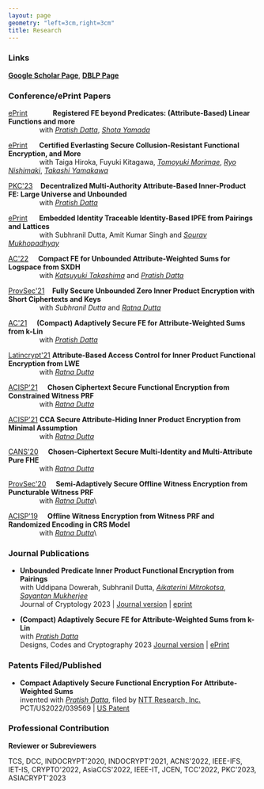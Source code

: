 ```yaml
---
layout: page
geometry: "left=3cm,right=3cm"
title: Research
---
```


### Links

**[Google Scholar Page](https://scholar.google.co.in/citations?user=7N8SUDMAAAAJ&hl=en)**, **[DBLP Page](https://dblp.org/pid/222/6843.html)**


### Conference/ePrint Papers

[ePrint](https://eprint.iacr.org/2023/457) &nbsp; &nbsp; &nbsp; &nbsp; &nbsp; &nbsp; **Registered FE beyond Predicates: (Attribute-Based) Linear Functions and more**\
       &nbsp; &nbsp; &nbsp; &nbsp; &nbsp; &nbsp; &nbsp; &nbsp; with _[Pratish Datta](https://ntt-research.com/cis-people/)_, _[Shota Yamada](https://www.cpsec.aist.go.jp/team/acrt/researcher/yamada/index_en.html)_
  
[ePrint](https://eprint.iacr.org/2023/236) &nbsp;&nbsp;&nbsp;&nbsp; **Certified Everlasting Secure Collusion-Resistant Functional Encryption, and More**\
       &nbsp; &nbsp; &nbsp; &nbsp; &nbsp; &nbsp; &nbsp; &nbsp; with Taiga Hiroka, Fuyuki Kitagawa, _[Tomoyuki Morimae](http://www2.yukawa.kyoto-u.ac.jp/~tomoyuki.morimae/index.html)_, _[Ryo Nishimaki](https://www.nishimaki.info)_, _[Takashi Yamakawa](https://sites.google.com/view/takashiyamakawa)_
  
[PKC'23](https://eprint.iacr.org/2023/565) &nbsp;&nbsp; **Decentralized Multi-Authority Attribute-Based Inner-Product FE: Large Universe and Unbounded**\
       &nbsp; &nbsp; &nbsp; &nbsp; &nbsp; &nbsp; &nbsp; &nbsp; with _[Pratish Datta](https://ntt-research.com/cis-people/)_
  
[ePrint](https://eprint.iacr.org/2022/1196) &nbsp;&nbsp;&nbsp;&nbsp; **Embedded Identity Traceable Identity-Based IPFE from Pairings and Lattices**\
       &nbsp; &nbsp; &nbsp; &nbsp; &nbsp; &nbsp; &nbsp; &nbsp; with Subhranil Dutta, Amit Kumar Singh and _[Sourav Mukhopadhyay](http://www.facweb.iitkgp.ac.in/~sourav/)_
  
[AC'22](https://eprint.iacr.org/2022/1594) &nbsp;&nbsp;&nbsp; **Compact FE for Unbounded Attribute-Weighted Sums for Logspace from SXDH**\
       &nbsp; &nbsp; &nbsp; &nbsp; &nbsp; &nbsp; &nbsp; &nbsp; with _[Katsuyuki Takashima](https://waseda.pure.elsevier.com/en/persons/katsuyuki-takashima)_ and _[Pratish Datta](https://ntt-research.com/cis-people/)_
  
[ProvSec'21](https://link.springer.com/chapter/10.1007/978-3-030-90402-9_13) &nbsp;&nbsp; **Fully Secure Unbounded Zero Inner Product Encryption with Short Ciphertexts and Keys**\
       &nbsp; &nbsp; &nbsp; &nbsp; &nbsp; &nbsp; &nbsp; &nbsp; with _Subhranil Dutta_ and _[Ratna Dutta](http://www.facweb.iitkgp.ac.in/~ratna/)_
  
[AC'21](https://eprint.iacr.org/2021/1305) &nbsp;&nbsp;&nbsp; **(Compact) Adaptively Secure FE for Attribute-Weighted Sums from k-Lin**\
       &nbsp; &nbsp; &nbsp; &nbsp; &nbsp; &nbsp; &nbsp; &nbsp; with _[Pratish Datta](https://ntt-research.com/cis-people/)_
  
[Latincrypt'21](https://eprint.iacr.org/2021/178) **Attribute-Based Access Control for Inner Product Functional Encryption from LWE**\
       &nbsp; &nbsp; &nbsp; &nbsp; &nbsp; &nbsp; &nbsp; &nbsp; with _[Ratna Dutta](http://www.facweb.iitkgp.ac.in/~ratna/)_
  
[ACISP'21](https://eprint.iacr.org/2021/512) &nbsp;&nbsp;&nbsp; **Chosen Ciphertext Secure Functional Encryption from Constrained Witness PRF**\
       &nbsp; &nbsp; &nbsp; &nbsp; &nbsp; &nbsp; &nbsp; &nbsp; with _[Ratna Dutta](http://www.facweb.iitkgp.ac.in/~ratna/)_
  
[ACISP'21](https://eprint.iacr.org/2020/1085) **CCA Secure Attribute-Hiding Inner Product Encryption from Minimal Assumption**\
       &nbsp; &nbsp; &nbsp; &nbsp; &nbsp; &nbsp; &nbsp; &nbsp; with _[Ratna Dutta](http://www.facweb.iitkgp.ac.in/~ratna/)_
    
[CANS'20](https://eprint.iacr.org/2020/1382) &nbsp;&nbsp;&nbsp; **Chosen-Ciphertext Secure Multi-Identity and Multi-Attribute Pure FHE**\
       &nbsp; &nbsp; &nbsp; &nbsp; &nbsp; &nbsp; &nbsp; &nbsp; with _[Ratna Dutta](http://www.facweb.iitkgp.ac.in/~ratna/)_
  
[ProvSec'20](https://eprint.iacr.org/2020/479) &nbsp;&nbsp;&nbsp; **Semi-Adaptively Secure Offline Witness Encryption from Puncturable Witness PRF**\
       &nbsp; &nbsp; &nbsp; &nbsp; &nbsp; &nbsp; &nbsp; &nbsp; with _[Ratna Dutta](http://www.facweb.iitkgp.ac.in/~ratna/)_\

[ACISP'19](https://eprint.iacr.org/2018/587) &nbsp;&nbsp;&nbsp; **Offline Witness Encryption from Witness PRF and Randomized Encoding in CRS Model**\
       &nbsp; &nbsp; &nbsp; &nbsp; &nbsp; &nbsp; &nbsp; &nbsp; with _[Ratna Dutta](http://www.facweb.iitkgp.ac.in/~ratna/)_\
 

### Journal Publications

* **Unbounded Predicate Inner Product Functional Encryption from Pairings**\
  with Uddipana Dowerah, Subhranil Dutta, _[Aikaterini Mitrokotsa](https://www.alexandria.unisg.ch/persons/Katerina_Mitrokotsa)_, _[Sayantan Mukherjee](https://www.idrbt.ac.in/dr-sayantan-mukherjee/)_\
  Journal of Cryptology 2023 | [Journal version](https://link.springer.com/article/10.1007/s00145-023-09458-2) | [eprint](https://eprint.iacr.org/2023/483)

* **(Compact) Adaptively Secure FE for Attribute-Weighted Sums from k-Lin**\
  with _[Pratish Datta](https://ntt-research.com/cis-people/)_\
  Designs, Codes and Cryptography 2023 [Journal version](https://link.springer.com/article/10.1007/s10623-023-01219-3) | [ePrint](https://eprint.iacr.org/2021/1305)


### Patents Filed/Published

* **Compact Adaptively Secure Functional Encryption For Attribute-Weighted Sums**\
  invented with _[Pratish Datta](https://ntt-research.com/cis-people/)_, filed by [NTT Research, lnc.](https://ntt-research.com)\
  PCT/US2022/039569 | [US Patent](https://patents.google.com/patent/WO2023014969A1/)


### Professional Contribution

**Reviewer or Subreviewers**

TCS, DCC, INDOCRYPT'2020, INDOCRYPT'2021, ACNS'2022, IEEE-IFS, IET-IS, 
CRYPTO'2022, AsiaCCS'2022, IEEE-IT, JCEN, TCC'2022, PKC'2023, ASIACRYPT'2023  

